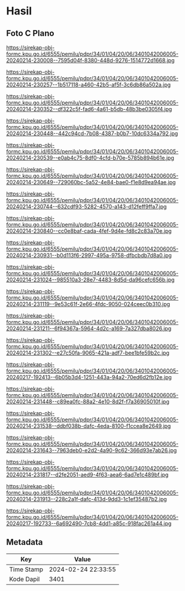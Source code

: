 # Hasil

## Foto C Plano

https://sirekap-obj-formc.kpu.go.id/6555/pemilu/pdpr/34/01/04/20/06/3401042006005-20240214-230008--7595d04f-8380-448d-9276-1514772d1668.jpg

https://sirekap-obj-formc.kpu.go.id/6555/pemilu/pdpr/34/01/04/20/06/3401042006005-20240214-230257--1b517118-a460-42b5-af5f-3c6db86a502a.jpg

https://sirekap-obj-formc.kpu.go.id/6555/pemilu/pdpr/34/01/04/20/06/3401042006005-20240214-230352--df322c5f-fad6-4a61-b5db-48b3be0305f4.jpg

https://sirekap-obj-formc.kpu.go.id/6555/pemilu/pdpr/34/01/04/20/06/3401042006005-20240214-230448--442c94cd-7b08-4387-b0b7-10dc6334a792.jpg

https://sirekap-obj-formc.kpu.go.id/6555/pemilu/pdpr/34/01/04/20/06/3401042006005-20240214-230539--e0ab4c75-8df0-4cfd-b70e-5785b894b61e.jpg

https://sirekap-obj-formc.kpu.go.id/6555/pemilu/pdpr/34/01/04/20/06/3401042006005-20240214-230649--729060bc-5a52-4e84-bae0-f1e8d9ea94ae.jpg

https://sirekap-obj-formc.kpu.go.id/6555/pemilu/pdpr/34/01/04/20/06/3401042006005-20240214-230744--632cdf93-5282-4570-a143-d12feff9ffa7.jpg

https://sirekap-obj-formc.kpu.go.id/6555/pemilu/pdpr/34/01/04/20/06/3401042006005-20240214-230840--cc0e8baf-cada-4fef-9d4e-fd8c2c83a70e.jpg

https://sirekap-obj-formc.kpu.go.id/6555/pemilu/pdpr/34/01/04/20/06/3401042006005-20240214-230931--b0d113f6-2997-495a-9758-dfbcbdb7d8a0.jpg

https://sirekap-obj-formc.kpu.go.id/6555/pemilu/pdpr/34/01/04/20/06/3401042006005-20240214-231024--985510a3-28e7-4483-8d5d-da96cefc656b.jpg

https://sirekap-obj-formc.kpu.go.id/6555/pemilu/pdpr/34/01/04/20/06/3401042006005-20240214-231119--9e53c61f-2e66-4fdc-9050-024ceec0b310.jpg

https://sirekap-obj-formc.kpu.go.id/6555/pemilu/pdpr/34/01/04/20/06/3401042006005-20240214-231211--6f94367a-5964-4d2c-a169-7a327dba8026.jpg

https://sirekap-obj-formc.kpu.go.id/6555/pemilu/pdpr/34/01/04/20/06/3401042006005-20240214-231302--e27c50fa-9065-421a-adf7-bee1bfe59b2c.jpg

https://sirekap-obj-formc.kpu.go.id/6555/pemilu/pdpr/34/01/04/20/06/3401042006005-20240217-192413--6b05b3d4-1251-443a-94a2-70ed6d2fb12e.jpg

https://sirekap-obj-formc.kpu.go.id/6555/pemilu/pdpr/34/01/04/20/06/3401042006005-20240214-231448--c89ea0fc-88a2-4e10-8d2f-f7a36905010f.jpg

https://sirekap-obj-formc.kpu.go.id/6555/pemilu/pdpr/34/01/04/20/06/3401042006005-20240214-231538--ddbf038b-dafc-4eda-8100-f1ccea8e2649.jpg

https://sirekap-obj-formc.kpu.go.id/6555/pemilu/pdpr/34/01/04/20/06/3401042006005-20240214-231643--7963deb0-e2d2-4a90-9c62-366d93e7ab26.jpg

https://sirekap-obj-formc.kpu.go.id/6555/pemilu/pdpr/34/01/04/20/06/3401042006005-20240214-231817--d2fe2051-aed9-4f63-aea6-6ad7e1c489bf.jpg

https://sirekap-obj-formc.kpu.go.id/6555/pemilu/pdpr/34/01/04/20/06/3401042006005-20240214-231913--228c2a1f-dafc-413d-9dd3-1c1ef35487b2.jpg

https://sirekap-obj-formc.kpu.go.id/6555/pemilu/pdpr/34/01/04/20/06/3401042006005-20240217-192733--6a692490-7cb8-4dd1-a85c-918fac261a44.jpg


## Metadata

| Key        | Value               |
| ---------- | ------------------- |
| Time Stamp | 2024-02-24 22:33:55 |
| Kode Dapil | 3401                |



